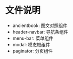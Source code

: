 # 文件说明

- ancientbook: 图文对照组件
- header-navbar: 导航条组件
- menu-bar: 菜单组件
- modal: 模态框组件
- paginator: 分页组件